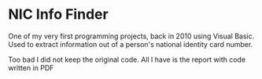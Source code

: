 # NIC Info Finder

One of my very first programming projects, back in 2010 using Visual Basic. Used to extract information out of a person's national identity card number. 

Too bad I did not keep the original code. All I have is the report with code written in PDF
